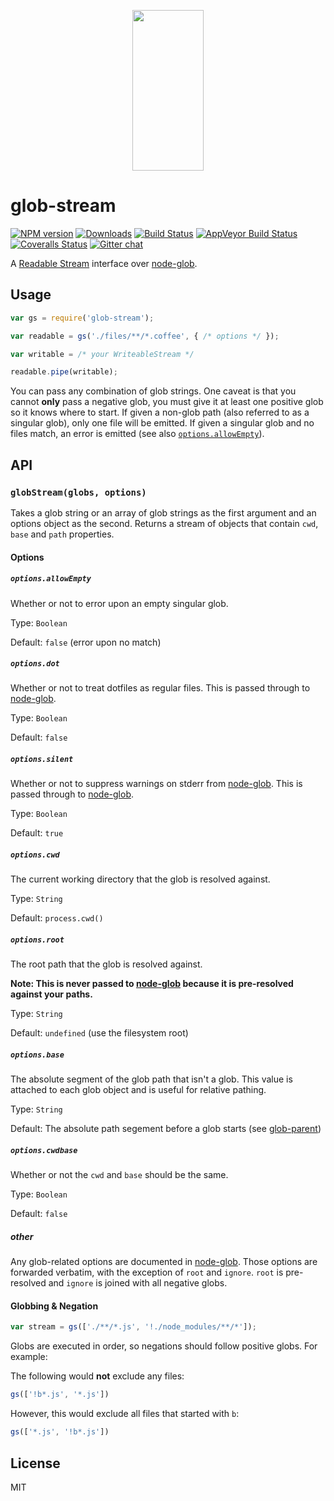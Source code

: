 <p align="center">
  <a href="http://gulpjs.com">
    <img height="257" width="114" src="https://raw.githubusercontent.com/gulpjs/artwork/master/gulp-2x.png">
  </a>
</p>

# glob-stream

[![NPM version][npm-image]][npm-url] [![Downloads][downloads-image]][npm-url] [![Build Status][travis-image]][travis-url] [![AppVeyor Build Status][appveyor-image]][appveyor-url] [![Coveralls Status][coveralls-image]][coveralls-url] [![Gitter chat][gitter-image]][gitter-url]

A [Readable Stream][readable-stream-url] interface over [node-glob][node-glob-url].

## Usage

```javascript
var gs = require('glob-stream');

var readable = gs('./files/**/*.coffee', { /* options */ });

var writable = /* your WriteableStream */

readable.pipe(writable);
```

You can pass any combination of glob strings. One caveat is that you cannot __only__ pass a negative glob, you must give it at least one positive glob so it knows where to start. If given a non-glob path (also referred to as a singular glob), only one file will be emitted. If given a singular glob and no files match, an error is emitted (see also [`options.allowEmpty`][allow-empty-url]).

## API

### `globStream(globs, options)`

Takes a glob string or an array of glob strings as the first argument and an options object as the second. Returns a stream of objects that contain `cwd`, `base` and `path` properties.

#### Options

##### `options.allowEmpty`

Whether or not to error upon an empty singular glob.

Type: `Boolean`

Default: `false` (error upon no match)

##### `options.dot`

Whether or not to treat dotfiles as regular files. This is passed through to [node-glob][node-glob-url].

Type: `Boolean`

Default: `false`

##### `options.silent`

Whether or not to suppress warnings on stderr from [node-glob][node-glob-url]. This is passed through to [node-glob][node-glob-url].

Type: `Boolean`

Default: `true`

##### `options.cwd`

The current working directory that the glob is resolved against.

Type: `String`

Default: `process.cwd()`

##### `options.root`

The root path that the glob is resolved against.

__Note: This is never passed to [node-glob][node-glob-url] because it is pre-resolved against your paths.__

Type: `String`

Default: `undefined` (use the filesystem root)

##### `options.base`

The absolute segment of the glob path that isn't a glob. This value is attached to each glob object and is useful for relative pathing.

Type: `String`

Default: The absolute path segement before a glob starts (see [glob-parent][glob-parent-url])

##### `options.cwdbase`

Whether or not the `cwd` and `base` should be the same.

Type: `Boolean`

Default: `false`

##### other

Any glob-related options are documented in [node-glob][node-glob-url]. Those options are forwarded verbatim, with the exception of `root` and `ignore`. `root` is pre-resolved and `ignore` is joined with all negative globs.

#### Globbing & Negation

```js
var stream = gs(['./**/*.js', '!./node_modules/**/*']);
```

Globs are executed in order, so negations should follow positive globs. For example:

The following would __not__ exclude any files:
```js
gs(['!b*.js', '*.js'])
```

However, this would exclude all files that started with `b`:
```js
gs(['*.js', '!b*.js'])
```

## License

MIT

[node-glob-url]: https://github.com/isaacs/node-glob
[glob-parent-url]: https://github.com/es128/glob-parent
[allow-empty-url]: #optionsallowempty
[readable-stream-url]: https://nodejs.org/api/stream.html#stream_readable_streams

[downloads-image]: http://img.shields.io/npm/dm/glob-stream.svg
[npm-url]: https://www.npmjs.com/package/glob-stream
[npm-image]: http://img.shields.io/npm/v/glob-stream.svg

[travis-url]: https://travis-ci.org/gulpjs/glob-stream
[travis-image]: http://img.shields.io/travis/gulpjs/glob-stream.svg?label=travis-ci

[appveyor-url]: https://ci.appveyor.com/project/gulpjs/glob-stream
[appveyor-image]: https://img.shields.io/appveyor/ci/gulpjs/glob-stream.svg?label=appveyor

[coveralls-url]: https://coveralls.io/r/gulpjs/glob-stream
[coveralls-image]: http://img.shields.io/coveralls/gulpjs/glob-stream.svg

[gitter-url]: https://gitter.im/gulpjs/gulp
[gitter-image]: https://badges.gitter.im/gulpjs/gulp.svg
